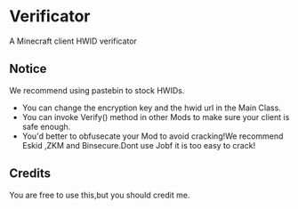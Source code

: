 # Verificator
A Minecraft client HWID verificator

## Notice
We recommend using pastebin to stock HWIDs.

- You can change the encryption key and the hwid url in the Main Class.
- You can invoke Verify() method in other Mods to make sure your client is safe enough.
- You'd better to obfusecate your Mod to avoid cracking!We recommend Eskid ,ZKM and Binsecure.Dont use Jobf it is too easy to crack!

## Credits
You are free to use this,but you should credit me.
